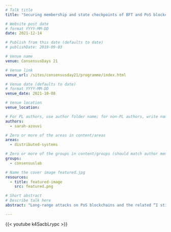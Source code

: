 ```yaml
---
# Talk title
title: "Securing membership and state checkpoints of BFT and PoS blockchains by anchoring onto the Bitcoin blockchain"

# Website post date
# format YYYY-MM-DD
date: 2021-12-14

# Publish from this date (defaults to date)
# publishDate: 2019-09-03

# Venue name
venue: ConsensusDays 21

# Venue link
venue_url: /sites/consensusday21/programme/index.html

# Venue date (defaults to date)
# format YYYY-MM-DD
venue_date: 2021-10-08

# Venue location
venue_location:

# For PL authors, use author folder name; for non-PL authors, write name as in paper within ""
authors:
  - sarah-azouvi

# Zero or more of the areas in content/areas
areas:
  - distributed-systems

# Zero or more of the groups in content/groups (should match author membership)
groups:
  - consensuslab

# Name the cover image featured.jpg
resources:
  - title: featured-image
    src: featured.png

# Short abstract
# Describe talk here
abstract: "Long-range attacks on PoS blockchains and the related “I still work here” attack in BFT-based blockchains are among the major security issues in these systems. Recently, an approach has been proposed to deal with these attacks by anchoring BFT/PoS membership into Ethereum’s proof-of-work blockchain. As Ethereum is abandoning PoW, this approach is no longer viable. This project aims at achieving the same goals using Bitcoin’s PoW."

---
```



{{< youtube k4SacbLrypc >}}
